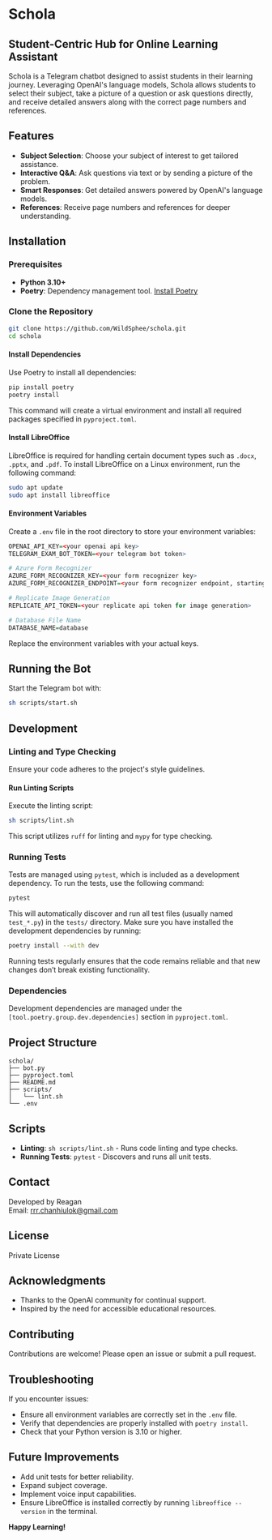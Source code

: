 # Schola

## Student-Centric Hub for Online Learning Assistant

Schola is a Telegram chatbot designed to assist students in their learning journey. Leveraging OpenAI's language models, Schola allows students to select their subject, take a picture of a question or ask questions directly, and receive detailed answers along with the correct page numbers and references.

## Features

- **Subject Selection**: Choose your subject of interest to get tailored assistance.
- **Interactive Q&A**: Ask questions via text or by sending a picture of the problem.
- **Smart Responses**: Get detailed answers powered by OpenAI's language models.
- **References**: Receive page numbers and references for deeper understanding.

## Installation

### Prerequisites

- **Python 3.10+**
- **Poetry**: Dependency management tool. [Install Poetry](https://python-poetry.org/docs/#installation)

### Clone the Repository

```sh
git clone https://github.com/WildSphee/schola.git 
cd schola
```

#### Install Dependencies

Use Poetry to install all dependencies:

```sh
pip install poetry
poetry install
```

This command will create a virtual environment and install all required packages specified in `pyproject.toml`.

#### Install LibreOffice

LibreOffice is required for handling certain document types such as `.docx`, `.pptx`, and `.pdf`. To install LibreOffice on a Linux environment, run the following command:

```sh
sudo apt update
sudo apt install libreoffice
```


#### Environment Variables

Create a `.env` file in the root directory to store your environment variables:

```r
OPENAI_API_KEY=<your openai api key>
TELEGRAM_EXAM_BOT_TOKEN=<your telegram bot token>

# Azure Form Recognizer
AZURE_FORM_RECOGNIZER_KEY=<your form recognizer key>
AZURE_FORM_RECOGNIZER_ENDPOINT=<your form recognizer endpoint, starting with https>

# Replicate Image Generation
REPLICATE_API_TOKEN=<your replicate api token for image generation>

# Database File Name
DATABASE_NAME=database
```

Replace the environment variables with your actual keys.

## Running the Bot

Start the Telegram bot with:

```sh
sh scripts/start.sh
```

## Development

### Linting and Type Checking

Ensure your code adheres to the project's style guidelines.

#### Run Linting Scripts

Execute the linting script:

```sh
sh scripts/lint.sh
```

This script utilizes `ruff` for linting and `mypy` for type checking.

### Running Tests

Tests are managed using `pytest`, which is included as a development dependency. To run the tests, use the following command:

```sh
pytest
```

This will automatically discover and run all test files (usually named `test_*.py`) in the `tests/` directory. Make sure you have installed the development dependencies by running:

```sh
poetry install --with dev
```

Running tests regularly ensures that the code remains reliable and that new changes don’t break existing functionality.

### Dependencies

Development dependencies are managed under the `[tool.poetry.group.dev.dependencies]` section in `pyproject.toml`.


## Project Structure

```text
schola/
├── bot.py
├── pyproject.toml
├── README.md
├── scripts/
│   └── lint.sh
└── .env
```

## Scripts

- **Linting**: `sh scripts/lint.sh` - Runs code linting and type checks.
- **Running Tests**: `pytest` - Discovers and runs all unit tests.

## Contact

Developed by Reagan  
Email: [rrr.chanhiulok@gmail.com](mailto:rrr.chanhiulok@gmail.com)

## License

Private License

## Acknowledgments

- Thanks to the OpenAI community for continual support.
- Inspired by the need for accessible educational resources.

## Contributing

Contributions are welcome! Please open an issue or submit a pull request.

## Troubleshooting

If you encounter issues:

- Ensure all environment variables are correctly set in the `.env` file.
- Verify that dependencies are properly installed with `poetry install`.
- Check that your Python version is 3.10 or higher.

## Future Improvements

- Add unit tests for better reliability.
- Expand subject coverage.
- Implement voice input capabilities.
- Ensure LibreOffice is installed correctly by running `libreoffice --version` in the terminal.

**Happy Learning!**
